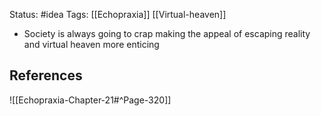 Status: #idea
Tags: [[Echopraxia]] [[Virtual-heaven]]

* Society is always going to crap making the appeal of escaping reality and virtual heaven more enticing

## References

![[Echopraxia-Chapter-21#^Page-320]]